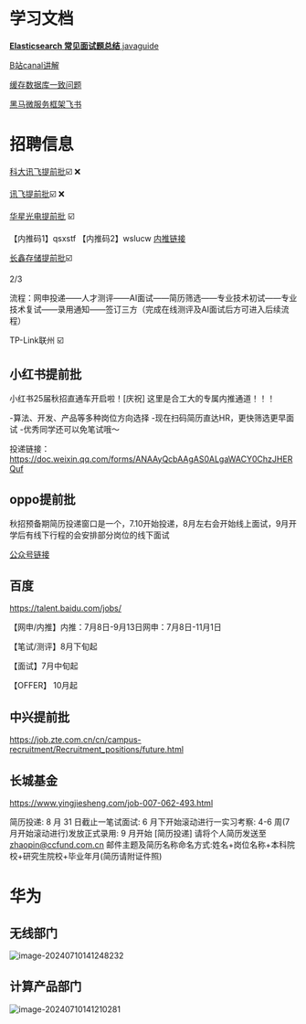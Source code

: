 # 学习文档

[**Elasticsearch 常见面试题总结**,javaguide](https://www.yuque.com/snailclimb/mf2z3k/simu3iyhd87kgp3e)

[B站canal讲解](https://www.bilibili.com/video/BV1Uc411P7XN?p=13&vd_source=65989b739ff4153d2f9e93fb055d99b3)

[缓存数据库一致问题](https://zhuanlan.zhihu.com/p/408515044)

[黑马微服务框架飞书](https://b11et3un53m.feishu.cn/wiki/R4Sdwvo8Si4kilkSKfscgQX0niB)

# 招聘信息

[科大讯飞提前批](https://campus.iflytek.com/official-pc/jobDetail?id=716&projectId=13):ballot_box_with_check:   :x:

[讯飞提前批](https://mp.weixin.qq.com/s/Usq0UvPKHKUCnvD7DIAiRw):ballot_box_with_check:    :x:    

[华星光电提前批](https://mp.weixin.qq.com/s?__biz=MzA4Njk1MjcyMg==&mid=2650203175&idx=1&sn=a0069c4d9aa8ee117ab06911beece258&chksm=87c29a5ab0b5134c62c6aaf50fc90029fcd815ba1bfdd64b44104b6f5f79db2ffa9e9a2383b0&mpshare=1&scene=23&srcid=061872yp4PGiD05WvyH1wQTM&sharer_shareinfo=b383fec8fef3e7fea6e6af6eee0288cb&sharer_shareinfo_first=b383fec8fef3e7fea6e6af6eee0288cb#rd) :ballot_box_with_check:

【内推码1】qsxstf 
【内推码2】wslucw [内推链接](https://wecruit.hotjob.cn/SU6491506a2f9d24316e91b81b/mc/position/campus?acotycoCode=qsxstf&orgId=100801&projectId=306701%2C306801&recruitType=1&isLimitShowPostScope=1)

[长鑫存储提前批](http://jobs.cxmt.com/campus/jobs):ballot_box_with_check:

2/3

流程：网申投递——人才测评——AI面试——简历筛选——专业技术初试——专业技术复试——录用通知——签订三方（完成在线测评及AI面试后方可进入后续流程）

TP-Link联州 :ballot_box_with_check:

## 小红书提前批
小红书25届秋招直通车开启啦！[庆祝]
这里是合工大的专属内推通道！！！

-算法、开发、产品等多种岗位方向选择
-现在扫码简历直达HR，更快筛选更早面试
-优秀同学还可以免笔试哦～

投递链接：
https://doc.weixin.qq.com/forms/ANAAyQcbAAgAS0ALgaWACY0ChzJHERQuf

## oppo提前批

秋招预备期简历投递窗口是一个，7.10开始投递，8月左右会开始线上面试，9月开学后有线下行程的会安排部分岗位的线下面试

[公众号链接](https://mp.weixin.qq.com/s?__biz=MzA4MTcyMzM5NA==&mid=2649776642&idx=1&sn=94dba79217bc8082e1b5c0ee25edb766&chksm=87946b6fb0e3e2795ff2c6a877412f0a613788a506db2e188d9574950a35d40c692ab9f54e70&mpshare=1&scene=23&srcid=0710NZABPTwMjd6v16DBsXE2&sharer_shareinfo=a0a4a0140f45b3bf68097afa7ec330f9&sharer_shareinfo_first=a0a4a0140f45b3bf68097afa7ec330f9#rd)

## 百度

https://talent.baidu.com/jobs/

【网申/内推】内推：7月8日-9月13日网申：7月8日-11月1日

【笔试/测评】8月下旬起

【面试】7月中旬起

【OFFER】 10月起

## 中兴提前批

https://job.zte.com.cn/cn/campus-recruitment/Recruitment_positions/future.html

## 长城基金

https://www.yingjiesheng.com/job-007-062-493.html

简历投递: 8 月 31 日截止一笔试面试: 6 月下开始滚动进行一实习考察: 4-6 周(7 月开始滚动进行)发放正式录用: 9 月开始
[简历投递] 请将个人简历发送至 zhaopin@ccfund.com.cn
邮件主题及简历名称命名方式:姓名+岗位名称+本科院校+研究生院校+毕业年月(简历请附证件照)

# 华为

## 无线部门

![image-20240710141248232](http://pig-test-qz.oss-cn-beijing.aliyuncs.com/img/image-20240710141248232.png)

## 计算产品部门

![image-20240710141210281](http://pig-test-qz.oss-cn-beijing.aliyuncs.com/img/image-20240710141210281.png)
